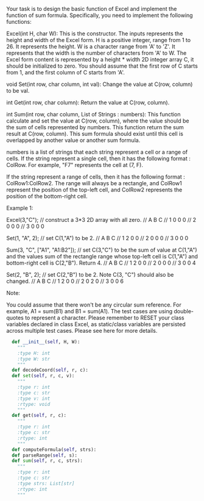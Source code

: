 Your task is to design the basic function of Excel and implement the function of sum formula.  Specifically, you need to implement the following functions:



Excel(int H, char W): This is the constructor. The inputs represents the height and width of the Excel form. H is a positive integer, range from 1 to 26. It represents the height. W is a character range from 'A' to 'Z'. It represents that the width is the number of characters from 'A' to W. The Excel form content is represented by a height * width 2D integer array C, it should be initialized to zero. You should assume that the first row of C starts from 1, and the first column of C starts from 'A'.



void Set(int row, char column, int val): Change the value at C(row, column) to be val.

int Get(int row, char column): Return the value at C(row, column).

int Sum(int row, char column, List of Strings : numbers): This function calculate and set the value at C(row, column), where the value should be the sum of cells represented by numbers. This function return the sum result at C(row, column). This sum formula should exist until this cell is overlapped by another value or another sum formula.

numbers is a list of strings that each string represent a cell or a range of cells. If the string represent a single cell, then it has the following format : ColRow. For example, "F7" represents the cell at (7, F). 

If the string represent a range of cells, then it has the following format : ColRow1:ColRow2. The range will always be a rectangle, and ColRow1 represent the position of the top-left cell, and ColRow2 represents the position of the bottom-right cell. 

Example 1:

Excel(3,"C"); 
// construct a 3*3 2D array with all zero.
//   A B C
// 1 0 0 0
// 2 0 0 0
// 3 0 0 0

Set(1, "A", 2);
// set C(1,"A") to be 2.
//   A B C
// 1 2 0 0
// 2 0 0 0
// 3 0 0 0

Sum(3, "C", ["A1", "A1:B2"]);
// set C(3,"C") to be the sum of value at C(1,"A") and the values sum of the rectangle range whose top-left cell is C(1,"A") and bottom-right cell is C(2,"B"). Return 4. 
//   A B C
// 1 2 0 0
// 2 0 0 0
// 3 0 0 4

Set(2, "B", 2);
// set C(2,"B") to be 2. Note C(3, "C") should also be changed.
//   A B C
// 1 2 0 0
// 2 0 2 0
// 3 0 0 6



Note:

You could assume that there won't be any circular sum reference. For example, A1 = sum(B1) and B1 = sum(A1).
 The test cases are using double-quotes to represent a character.
Please remember to RESET your class variables declared in class Excel, as static/class variables are persisted across multiple test cases. Please see here for more details.




```python
  def __init__(self, H, W):
    """
    :type H: int
    :type W: str
    """
  def decodeCoord(self, r, c):
  def set(self, r, c, v):
    """
    :type r: int
    :type c: str
    :type v: int
    :rtype: void
    """
  def get(self, r, c):
    """
    :type r: int
    :type c: str
    :rtype: int
    """
  def computeFormula(self, strs):
  def parseRange(self, s):
  def sum(self, r, c, strs):
    """
    :type r: int
    :type c: str
    :type strs: List[str]
    :rtype: int
    """
```
